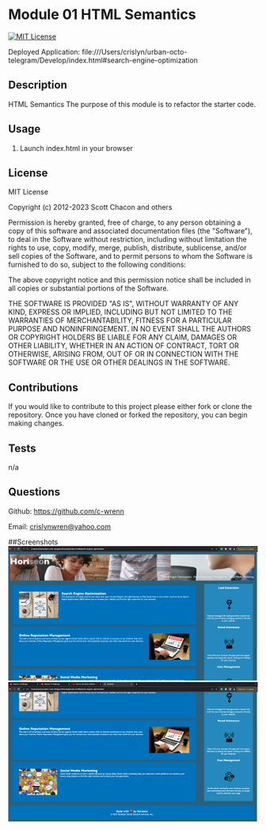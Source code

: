 # Module 01 HTML Semantics

[![MIT License](https://img.shields.io/badge/License-MIT-blue.svg)](https://opensource.org/licenses/MIT)

Deployed Application: file:///Users/crislyn/urban-octo-telegram/Develop/index.html#search-engine-optimization

## Description
HTML Semantics
The purpose of this module is to refactor the starter code.

## Usage

1. Launch index.html in your browser

## License

MIT License

Copyright (c) 2012-2023 Scott Chacon and others

Permission is hereby granted, free of charge, to any person obtaining
a copy of this software and associated documentation files (the
"Software"), to deal in the Software without restriction, including
without limitation the rights to use, copy, modify, merge, publish,
distribute, sublicense, and/or sell copies of the Software, and to
permit persons to whom the Software is furnished to do so, subject to
the following conditions:

The above copyright notice and this permission notice shall be
included in all copies or substantial portions of the Software.

THE SOFTWARE IS PROVIDED "AS IS", WITHOUT WARRANTY OF ANY KIND,
EXPRESS OR IMPLIED, INCLUDING BUT NOT LIMITED TO THE WARRANTIES OF
MERCHANTABILITY, FITNESS FOR A PARTICULAR PURPOSE AND
NONINFRINGEMENT. IN NO EVENT SHALL THE AUTHORS OR COPYRIGHT HOLDERS BE
LIABLE FOR ANY CLAIM, DAMAGES OR OTHER LIABILITY, WHETHER IN AN ACTION
OF CONTRACT, TORT OR OTHERWISE, ARISING FROM, OUT OF OR IN CONNECTION
WITH THE SOFTWARE OR THE USE OR OTHER DEALINGS IN THE SOFTWARE.

## Contributions
If you would like to contribute to this project please either fork or clone the repository. Once you have cloned or forked the repository, you can begin making changes.

## Tests
n/a

## Questions
Github: https://github.com/c-wrenn

Email: crislynwren@yahoo.com

##Screenshots
![Front Page](image-1.png)
![Front Page Bottom](image-2.png)